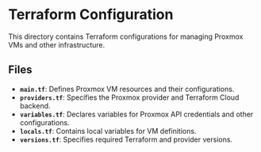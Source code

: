 # Terraform Configuration

This directory contains Terraform configurations for managing Proxmox VMs and other infrastructure.

## Files

- **`main.tf`**: Defines Proxmox VM resources and their configurations.
- **`providers.tf`**: Specifies the Proxmox provider and Terraform Cloud backend.
- **`variables.tf`**: Declares variables for Proxmox API credentials and other configurations.
- **`locals.tf`**: Contains local variables for VM definitions.
- **`versions.tf`**: Specifies required Terraform and provider versions.
